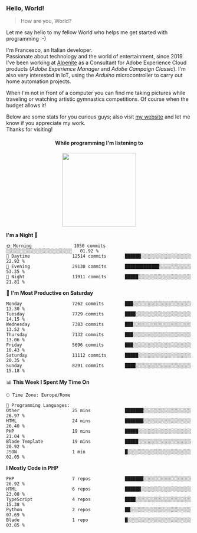### Hello, World!

> How are you, World?

Let me say hello to my fellow World who helps me get started with programming :-)

I'm Francesco, an Italian developer.  
Passionate about technology and the world of entertainment, since 2019 I've been working at [Alpenite](https://www.alpenite.com) as a Consultant for Adobe Experience Cloud products (*Adobe Experience Manager* and *Adobe Campaign Classic*). I'm also very interested in IoT, using the *Arduino* microcontroller to carry out home automation projects.

When I'm not in front of a computer you can find me taking pictures while traveling or watching artistic gymnastics competitions. Of course when the budget allows it!

Below are some stats for you curious guys; also visit [my website](https://www.francescorega.eu) and let me know if you appreciate my work.  
Thanks for visiting!

<div align="center">
  <h4>While programming I'm listening to</h4>
  <a href="https://apps.francescorega.eu/now-playing/11147232609" target="_blank"><img src="https://apps.francescorega.eu/now-playing/11147232609" width="200"></a>
</div>

<!--START_SECTION:waka-->
**I'm a Night 🦉** 

```text
🌞 Morning                1050 commits        ░░░░░░░░░░░░░░░░░░░░░░░░░   01.92 % 
🌆 Daytime                12514 commits       ██████░░░░░░░░░░░░░░░░░░░   22.92 % 
🌃 Evening                29130 commits       █████████████░░░░░░░░░░░░   53.35 % 
🌙 Night                  11911 commits       █████░░░░░░░░░░░░░░░░░░░░   21.81 % 
```
📅 **I'm Most Productive on Saturday** 

```text
Monday                   7262 commits        ███░░░░░░░░░░░░░░░░░░░░░░   13.30 % 
Tuesday                  7729 commits        ████░░░░░░░░░░░░░░░░░░░░░   14.15 % 
Wednesday                7383 commits        ███░░░░░░░░░░░░░░░░░░░░░░   13.52 % 
Thursday                 7132 commits        ███░░░░░░░░░░░░░░░░░░░░░░   13.06 % 
Friday                   5696 commits        ███░░░░░░░░░░░░░░░░░░░░░░   10.43 % 
Saturday                 11112 commits       █████░░░░░░░░░░░░░░░░░░░░   20.35 % 
Sunday                   8291 commits        ████░░░░░░░░░░░░░░░░░░░░░   15.18 % 
```


📊 **This Week I Spent My Time On** 

```text
🕑︎ Time Zone: Europe/Rome

💬 Programming Languages: 
Other                    25 mins             ███████░░░░░░░░░░░░░░░░░░   26.97 % 
HTML                     24 mins             ███████░░░░░░░░░░░░░░░░░░   26.40 % 
PHP                      19 mins             █████░░░░░░░░░░░░░░░░░░░░   21.04 % 
Blade Template           19 mins             █████░░░░░░░░░░░░░░░░░░░░   20.92 % 
JSON                     1 min               █░░░░░░░░░░░░░░░░░░░░░░░░   02.05 % 
```

**I Mostly Code in PHP** 

```text
PHP                      7 repos             ███████░░░░░░░░░░░░░░░░░░   26.92 % 
HTML                     6 repos             ██████░░░░░░░░░░░░░░░░░░░   23.08 % 
TypeScript               4 repos             ████░░░░░░░░░░░░░░░░░░░░░   15.38 % 
Python                   2 repos             ██░░░░░░░░░░░░░░░░░░░░░░░   07.69 % 
Blade                    1 repo              █░░░░░░░░░░░░░░░░░░░░░░░░   03.85 % 
```




<!--END_SECTION:waka-->
